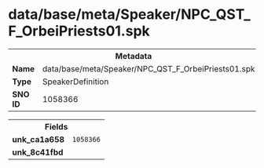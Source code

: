 <h1>data/base/meta/Speaker/NPC_QST_F_OrbeiPriests01.spk</h1><table><tr><th colspan="100%">Metadata</th></tr><tr><td><b>Name</b></td><td>data/base/meta/Speaker/NPC_QST_F_OrbeiPriests01.spk</td></tr><tr><td><b>Type</b></td><td>SpeakerDefinition</td></tr><tr><td><b>SNO ID</b></td><td>1058366</td></tr></table>

<table><tr><th colspan="100%">Fields</th></tr><tr><td><b>unk_ca1a658</b></td><td><code>1058366</code></td></tr><tr><td><b>unk_8c41fbd</b></td><td></td></tr></table>

